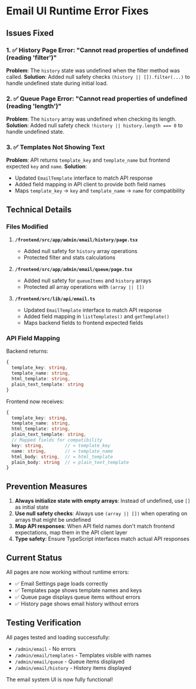 # Email UI Runtime Error Fixes

## Issues Fixed

### 1. ✅ History Page Error: "Cannot read properties of undefined (reading 'filter')"
**Problem**: The `history` state was undefined when the filter method was called.
**Solution**: Added null safety checks `(history || []).filter(...)` to handle undefined state during initial load.

### 2. ✅ Queue Page Error: "Cannot read properties of undefined (reading 'length')"
**Problem**: The `history` array was undefined when checking its length.
**Solution**: Added null safety check `!history || history.length === 0` to handle undefined state.

### 3. ✅ Templates Not Showing Text
**Problem**: API returns `template_key` and `template_name` but frontend expected `key` and `name`.
**Solution**: 
- Updated `EmailTemplate` interface to match API response
- Added field mapping in API client to provide both field names
- Maps `template_key` → `key` and `template_name` → `name` for compatibility

## Technical Details

### Files Modified

1. **`/frontend/src/app/admin/email/history/page.tsx`**
   - Added null safety for `history` array operations
   - Protected filter and stats calculations

2. **`/frontend/src/app/admin/email/queue/page.tsx`**
   - Added null safety for `queueItems` and `history` arrays
   - Protected all array operations with `(array || [])`

3. **`/frontend/src/lib/api/email.ts`**
   - Updated `EmailTemplate` interface to match API response
   - Added field mapping in `listTemplates()` and `getTemplate()`
   - Maps backend fields to frontend expected fields

### API Field Mapping

Backend returns:
```typescript
{
  template_key: string,
  template_name: string,
  html_template: string,
  plain_text_template: string
}
```

Frontend now receives:
```typescript
{
  template_key: string,
  template_name: string,
  html_template: string,
  plain_text_template: string,
  // Mapped fields for compatibility
  key: string,        // = template_key
  name: string,       // = template_name
  html_body: string,  // = html_template
  plain_body: string  // = plain_text_template
}
```

## Prevention Measures

1. **Always initialize state with empty arrays**: Instead of undefined, use `[]` as initial state
2. **Use null safety checks**: Always use `(array || [])` when operating on arrays that might be undefined
3. **Map API responses**: When API field names don't match frontend expectations, map them in the API client layer
4. **Type safety**: Ensure TypeScript interfaces match actual API responses

## Current Status

All pages are now working without runtime errors:
- ✅ Email Settings page loads correctly
- ✅ Templates page shows template names and keys
- ✅ Queue page displays queue items without errors
- ✅ History page shows email history without errors

## Testing Verification

All pages tested and loading successfully:
- `/admin/email` - No errors
- `/admin/email/templates` - Templates visible with names
- `/admin/email/queue` - Queue items displayed
- `/admin/email/history` - History items displayed

The email system UI is now fully functional!